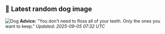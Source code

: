 ## 🐶 Latest random dog image
![Dog](https://images.dog.ceo/breeds/germanshepherd/n02106662_10552.jpg)
**Advice:** "You don't need to floss all of your teeth. Only the ones you want to keep."
*Updated: 2025-09-05 07:32 UTC*
